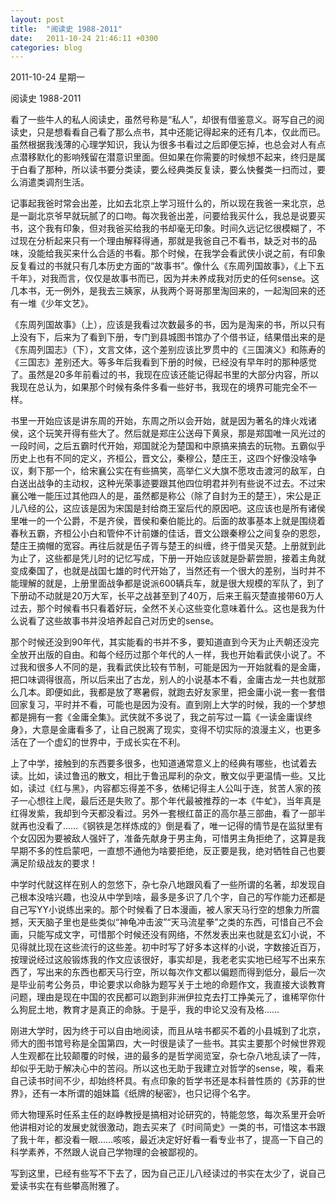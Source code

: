 ```yaml
---
layout: post
title:  "阅读史 1988-2011"
date:   2011-10-24 21:46:11 +0300
categories: blog
---
```

2011-10-24 星期一

阅读史 1988-2011

看了一些牛人的私人阅读史，虽然号称是“私人”，却很有借鉴意义。哥写自己的阅读史，只是想看看自己看了那么点书，其中还能记得起来的还有几本，仅此而已。虽然根据我浅薄的心理学知识，我认为很多书看过之后即便忘掉，也总会对人有点点潜移默化的影响残留在潜意识里面。但如果在你需要的时候想不起来，终归是属于白看了那种，所以读书要分类读，要么经典类反复读，要么快餐类一扫而过，要么消遣类调剂生活。

记事起我爸时常会出差，比如去北京上学习班什么的，所以现在我爸一来北京，总是一副北京爷早就玩腻了的口吻。每次我爸出差，问要给我买什么，我总是说要买书，这个我有印象，但对我爸买给我的书却毫无印象。时间久远记忆很模糊了，不过现在分析起来只有一个理由解释得通，那就是我爸自己不看书，缺乏对书的品味，没能给我买来什么合适的书看。那个时候，在我学会看武侠小说之前，有印象反复看过的书就只有几本历史方面的“故事书”。像什么《东周列国故事》，《上下五千年》，对我而言，仅仅是故事书而已，因为并未养成我对历史的任何sense。这几本书，无一例外，是我去三姨家，从我两个哥哥那里淘回来的，一起淘回来的还有一堆《少年文艺》。

《东周列国故事》（上），应该是我看过次数最多的书，因为是淘来的书，所以只有上没有下，后来为了看到下册，专门到县城图书馆办了个借书证，结果借出来的是《东周列国志》（下），文言文体，这个差别应该比罗贯中的《三国演义》和陈寿的《三国志》差别还大。等多年后我看到下册的时候，已经没有早年时的那种感觉了。虽然是20多年前看过的书，我现在应该还能记得起书里的大部分内容，所以我现在总认为，如果那个时候有条件多看一些好书，我现在的境界可能完全不一样。

书里一开始应该是讲东周的开始，东周之所以会开始，就是因为著名的烽火戏诸侯，这个玩笑开得有些大了。然后就是郑庄公送母下黄泉，那是郑国唯一风光过的一段时间，之后五霸时代开始，郑国就沦为楚国和中原搞来搞去的玩物。五霸似乎历史上也有不同的定义，齐桓公，晋文公，秦穆公，楚庄王，这四个好像没啥争议，剩下那一个，给宋襄公实在有些搞笑，高举仁义大旗不愿攻击渡河的敌军，白白送出战争的主动权，这种光荣事迹要跟其他四位明君并列有些说不过去。不过宋襄公唯一能压过其他四人的是，虽然都是称公（除了自封为王的楚王），宋公是正儿八经的公，这应该是因为宋国是封给商王室后代的原因吧。这应该也是所有诸侯里唯一的一个公爵，不是齐侯，晋侯和秦伯能比的。后面的故事基本上就是围绕着春秋五霸，齐桓公小白和管仲不计前嫌的佳话，晋文公跟秦穆公之间复杂的恩怨，楚庄王摘帽的宽容。再往后就是伍子胥与楚王的纠缠，终于借吴灭楚。上册就到此为止了，这些都是凭儿时的记忆写成，下册一开始应该就是卧薪尝胆，接着主角就变成秦国了，也就是战国七雄的时代开始了，当然还有一个很大的差别，当时并不能理解的就是，上册里面战争都是说派600辆兵车，就是很大规模的军队了，到了下册动不动就是20万大军，长平之战甚至到了40万，后来王翦灭楚直接带60万人过去，那个时候看书只看着好玩，全然不关心这些变化意味着什么。这也是我为什么说看了这些故事书并没培养起自己对历史的sense。

那个时候还没到90年代，其实能看的书并不多，要知道直到今天为止兲朝还没完全放开出版的自由。和每个经历过那个年代的人一样，我也开始看武侠小说了。不过我和很多人不同的是，我看武侠比较有节制，可能是因为一开始就看的是金庸，把口味调得很高，所以后来出了古龙，别人的小说基本不看，金庸古龙一共也就那么几本。即便如此，我都是放了寒暑假，就跑去好友家里，把金庸小说一套一套借回家复习，平时并不看，可能也是因为没有。直到刚上大学的时候，我的一个梦想都是拥有一套《金庸全集》。武侠就不多说了，我之前写过一篇《一读金庸误终身》，大意是金庸看多了，让自己脱离了现实，变得不切实际的浪漫主义，也更多活在了一个虚幻的世界中，于成长实在不利。

上了中学，接触到的东西要多很多，也知道通常意义上的经典有哪些，也试着去读。比如，读过鲁迅的散文，相比于鲁迅犀利的杂文，散文似乎更温情一些。又比如，读过《红与黑》，内容都忘得差不多，依稀记得主人公叫于连，贫苦人家的孩子一心想往上爬，最后还是失败了。那个年代最被推荐的一本《牛虻》，当年真是红得发紫，我却到今天都没看过。另外一套根红苗正的高尔基三部曲，看了一部半就再也没看了……《钢铁是怎样炼成的》倒是看了，唯一记得的情节是在监狱里有个女囚因为要被敌人强奸了，准备先献身于男主角，可惜男主角拒绝了，这算是我早期不多的性启蒙吧，一直想不通他为啥要拒绝，反正要是我，绝对牺牲自己也要满足阶级战友的要求！

中学时代就这样在别人的忽悠下，杂七杂八地跟风看了一些所谓的名著，却发现自己根本没啥兴趣，也没从中学到啥，最多是多识了几个字，自己的写作能力还都是自己写YY小说练出来的。那个时候看了日本漫画，被人家天马行空的想象力所震撼，天天脑子里也是些类似“神龟冲击波”“天马流星拳”之类的东西，可惜自己不会画，只能写成文字，可惜那个时候还没有网络，不然发表出来也就是玄幻小说，不见得就比现在这些流行的这些差。初中时写了好多本这样的小说，字数接近百万，按理说经过这般锻炼我的作文应该很好，事实却是，我老老实实地已经写不出来东西了，写出来的东西也都天马行空，所以每次作文都以偏题而得到低分，最后一次是毕业前考公务员，申论要求以命脉为题写关于土地的命题作文，我直接大谈教育问题，理由是现在中国的农民都可以跑到非洲伊拉克去打工挣美元了，谁稀罕你什么狗屁土地，教育才是真正的命脉。于是乎，我的申论又没有及格……

刚进大学时，因为终于可以自由地阅读，而且从啥书都买不着的小县城到了北京，师大的图书馆号称是全国第四，大一时很是读了一些书。其实主要那个时候世界观人生观都在比较颠覆的时候，进的最多的是哲学阅览室，杂七杂八地乱读了一阵，却似乎无助于解决心中的苦闷。所以这也无助于我建立对哲学的sense，唉，看来自己读书时间不少，却始终杯具。有点印象的哲学书还是本科普性质的《苏菲的世界》，还有一本所谓的姐妹篇《纸牌的秘密》，也只记得个名字。

师大物理系时任系主任的赵峥教授是搞相对论研究的，特能忽悠，每次系里开会听他讲相对论的发展史就很激动，跑去买来了《时间简史》一类的书，可惜这本书跟了我十年，都没看一眼……咳咳，最近决定好好看一看专业书了，提高一下自己的科学素养，不然跟人说自己学物理的会被鄙视的。

写到这里，已经有些写不下去了，因为自己正儿八经读过的书实在太少了，说自己爱读书实在有些攀高附雅了。
